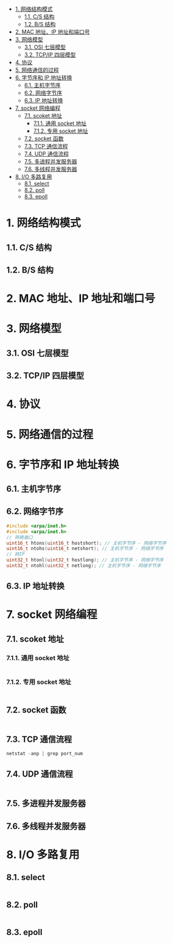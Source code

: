 - [1. 网络结构模式](#1-网络结构模式)
  - [1.1. C/S 结构](#11-cs-结构)
  - [1.2. B/S 结构](#12-bs-结构)
- [2. MAC 地址、IP 地址和端口号](#2-mac-地址ip-地址和端口号)
- [3. 网络模型](#3-网络模型)
  - [3.1. OSI 七层模型](#31-osi-七层模型)
  - [3.2. TCP/IP 四层模型](#32-tcpip-四层模型)
- [4. 协议](#4-协议)
- [5. 网络通信的过程](#5-网络通信的过程)
- [6. 字节序和 IP 地址转换](#6-字节序和-ip-地址转换)
  - [6.1. 主机字节序](#61-主机字节序)
  - [6.2. 网络字节序](#62-网络字节序)
  - [6.3. IP 地址转换](#63-ip-地址转换)
- [7. socket 网络编程](#7-socket-网络编程)
  - [7.1. scoket 地址](#71-scoket-地址)
    - [7.1.1. 通用 socket 地址](#711-通用-socket-地址)
    - [7.1.2. 专用 socket 地址](#712-专用-socket-地址)
  - [7.2. socket 函数](#72-socket-函数)
  - [7.3. TCP 通信流程](#73-tcp-通信流程)
  - [7.4. UDP 通信流程](#74-udp-通信流程)
  - [7.5. 多进程并发服务器](#75-多进程并发服务器)
  - [7.6. 多线程并发服务器](#76-多线程并发服务器)
- [8. I/O 多路复用](#8-io-多路复用)
  - [8.1. select](#81-select)
  - [8.2. poll](#82-poll)
  - [8.3. epoll](#83-epoll)

# 1. 网络结构模式

## 1.1. C/S 结构

## 1.2. B/S 结构

# 2. MAC 地址、IP 地址和端口号

# 3. 网络模型

## 3.1. OSI 七层模型

## 3.2. TCP/IP 四层模型

# 4. 协议

# 5. 网络通信的过程

# 6. 字节序和 IP 地址转换

## 6.1. 主机字节序

## 6.2. 网络字节序

```cpp {class=line-numbers}
#include <arpa/inet.h>
#include <arpa/inet.h>
// 转换端口
uint16_t htons(uint16_t hostshort); // 主机字节序 - 网络字节序
uint16_t ntohs(uint16_t netshort); // 主机字节序 - 网络字节序
// 转IP
uint32_t htonl(uint32_t hostlong); // 主机字节序 - 网络字节序
uint32_t ntohl(uint32_t netlong); // 主机字节序 - 网络字节序
```

## 6.3. IP 地址转换

# 7. socket 网络编程

## 7.1. scoket 地址

### 7.1.1. 通用 socket 地址

```cpp {class=line-numbers}

```

### 7.1.2. 专用 socket 地址

```cpp {class=line-numbers}

```

## 7.2. socket 函数

```cpp {class=line-numbers}

```

## 7.3. TCP 通信流程 

```cpp {class=line-numbers}
netstat -anp | grep port_num
```

## 7.4. UDP 通信流程

```cpp {class=line-numbers}

```

## 7.5. 多进程并发服务器

## 7.6. 多线程并发服务器

# 8. I/O 多路复用

## 8.1. select

```cpp {class=line-numbers}

```

## 8.2. poll

```cpp {class=line-numbers}

```

## 8.3. epoll

```cpp {class=line-numbers}

```